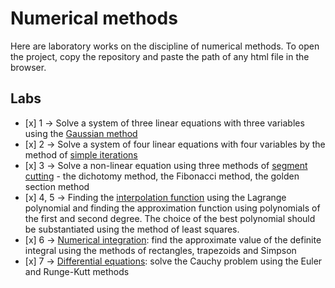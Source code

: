 # Numerical methods

Here are laboratory works on the discipline of numerical methods. To open the project, copy the repository and paste the path of any html file in the browser.

## Labs

- [х] 1 -> Solve a system of three linear equations with three variables using the [Gaussian method](https://github.com/9ezik/numerical-methods/blob/main/gauss.js)
- [х] 2 -> Solve a system of four linear equations with four variables by the method of [simple iterations](https://github.com/9ezik/numerical-methods/blob/main/simple-iterations.js)
- [х] 3 -> Solve a non-linear equation using three methods of [segment cutting](https://github.com/9ezik/numerical-methods/blob/main/cutting-segments.js) - the dichotomy method, the Fibonacci method, the golden section method
- [х] 4, 5 -> Finding the [interpolation function](https://github.com/9ezik/numerical-methods/blob/main/Interpolation-approximation.js) using the Lagrange polynomial and finding the approximation function using polynomials of the first and second degree. The choice of the best polynomial should be substantiated using the method of least squares.
- [х] 6 -> [Numerical integration](https://github.com/9ezik/numerical-methods/blob/main/numerical-integration.js): find the approximate value of the definite integral using the methods of rectangles, trapezoids and Simpson
- [х] 7 -> [Differential equations](https://github.com/9ezik/numerical-methods/blob/main/differential-equations.js): solve the Cauchy problem using the Euler and Runge-Kutt methods
